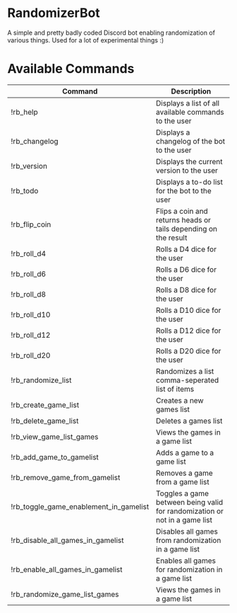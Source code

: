 # RandomizerBot
A simple and pretty badly coded Discord bot enabling randomization of various things. Used for a lot of experimental things :) 

# Available Commands
Command | Description
---------------------------------------|-------------------------------------------------------
!rb_help                               | Displays a list of all available commands to the user
!rb_changelog                          | Displays a changelog of the bot to the user
!rb_version                            | Displays the current version to the user
!rb_todo                               | Displays a to-do list for the bot to the user
!rb_flip_coin                          | Flips a coin and returns heads or tails depending on the result
!rb_roll_d4                            | Rolls a D4 dice for the user
!rb_roll_d6                            | Rolls a D6 dice for the user
!rb_roll_d8                            | Rolls a D8 dice for the user
!rb_roll_d10                           | Rolls a D10 dice for the user
!rb_roll_d12                           | Rolls a D12 dice for the user
!rb_roll_d20                           | Rolls a D20 dice for the user
!rb_randomize_list                     | Randomizes a list comma-seperated list of items
!rb_create_game_list                   | Creates a new games list
!rb_delete_game_list                   | Deletes a games list
!rb_view_game_list_games               | Views the games in a game list
!rb_add_game_to_gamelist               | Adds a game to a game list
!rb_remove_game_from_gamelist          | Removes a game from a game list
!rb_toggle_game_enablement_in_gamelist | Toggles a game between being valid for randomization or not in a game list
!rb_disable_all_games_in_gamelist      | Disables all games from randomization in a game list
!rb_enable_all_games_in_gamelist       | Enables all games for randomization in a game list
!rb_randomize_game_list_games          | Views the games in a game list
